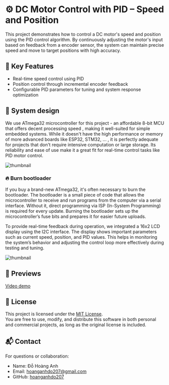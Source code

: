# ⚙️ DC Motor Control with PID – Speed and Position
This project demonstrates how to control a DC motor's speed and position using the PID control algorithm. By continuously adjusting the motor's input based on feedback from a encoder sensor, the system can maintain precise speed and move to target positions with high accuracy.

## 🔧 Key Features
  - Real-time speed control using PID
  - Position control through incremental encoder feedback
  - Configurable PID parameters for tuning and system response optimization
## 🧠 System design
We use ATmega32 microcontroller for this project - an affordable 8-bit MCU that offers decent processing speed , making it well-suited for simple embedded systems. While it doesn't have the high performance or memory of more advanced boards like ESP32, STM32, ... , it is perfectly adequate for projects that don't require intensive computation or large storage. Its reliability and ease of use make it a great fit for real-time control tasks like PID motor control.

![thumbnail]() 

### 🔥 Burn bootloader 
If you buy a brand-new ATmega32, it's often necessary to burn the bootloader. The bootloader is a small piece of code that allows the microcontroller to receive and run programs from the computer via a serial interface. Without it, direct programming via ISP (In-System Programming) is required for every update. Burning the bootloader sets up the microcontroller’s fuse bits and prepares it for easier future uploads.

To provide real-time feedback during operation, we integrated a 16x2 LCD display using the I2C interface. The display shows important parameters such as current speed, position, and PID values. This helps in monitoring the system’s behavior and adjusting the control loop more effectively during testing and tuning.

![thumbnail]() 

## 📸 Previews
[Video demo](https://drive.google.com/file/d/16V3UMsNc82UP_47mTUNTjgNMJ04aVsQA/view?usp=sharing)

## 📄 License
This project is licensed under the [MIT License](LICENSE).  
You are free to use, modify, and distribute this software in both personal and commercial projects, as long as the original license is included.

## 📬 Contact
For questions or collaboration:
  - Name: Đỗ Hoàng Anh
  - Email: hoanganhdo207@gmail.com
  - GitHub: [hoanganhdo207](https://github.com/hoanganhdo207)




